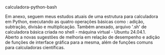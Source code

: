 calculadora-python-bash

Em anexo, seguem meus estudos atuais de uma estrutura para calculadora em Python, executando as quatro operações básicas como : adição, subtração, divisão e multiplicação.
Também anexado, arquivo '.sh' de calculadora básica criada no shell - máquina virtual - Ubuntu 24.04.1.
Aberto a novas sugestões de melhoria em relação de desempenho e adição de funções de interface gráfica para a mesma, além de funções comuns para calculadoras científicas.
